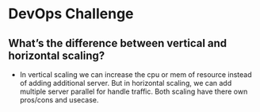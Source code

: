 # DevOps Challenge

## What’s the difference between vertical and horizontal scaling?
- In vertical scaling we can increase the cpu or mem of resource instead of adding additional server. But in horizontal scaling, we can add multiple server parallel for handle traffic. Both scaling have there own pros/cons and usecase.

